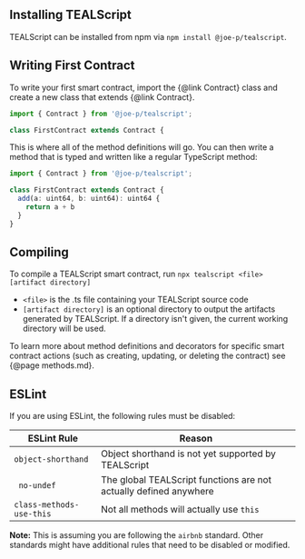## Installing TEALScript

TEALScript can be installed from npm via `npm install @joe-p/tealscript`. 

## Writing First Contract

To write your first smart contract, import the {@link Contract} class and create a new class that extends {@link Contract}.

```ts
import { Contract } from '@joe-p/tealscript';

class FirstContract extends Contract {
```

This is where all of the method definitions will go. You can then write a method that is typed and written like a regular TypeScript method:

```ts
import { Contract } from '@joe-p/tealscript';

class FirstContract extends Contract {
  add(a: uint64, b: uint64): uint64 {
    return a + b
  }
}
```

## Compiling

To compile a TEALScript smart contract, run `npx tealscript <file> [artifact directory]`

* `<file>` is the .ts file containing your TEALScript source code 
* `[artifact directory]` is an optional directory to output the artifacts generated by TEALScript. If a directory isn't given, the current working directory will be used.

To learn more about method definitions and decorators for specific smart contract actions (such as creating, updating, or deleting the contract) see {@page methods.md}.

## ESLint

If you are using ESLint, the following rules must be disabled: 

| ESLint Rule              | Reason                                                            |
| ------------------------ | ----------------------------------------------------------------- |
| `object-shorthand`       | Object shorthand is not yet supported by TEALScript               |
| ` no-undef`              | The global TEALScript functions are not actually defined anywhere |
| `class-methods-use-this` | Not all methods will actually use `this`                          |

**Note:** This is assuming you are following the `airbnb` standard. Other standards might have additional rules that need to be disabled or modified.
